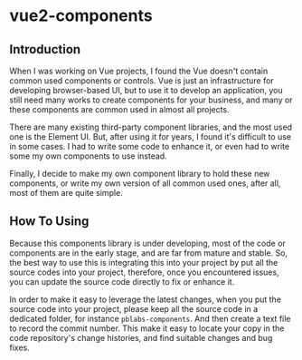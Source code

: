 # vue2-components

## Introduction

When I was working on Vue projects, I found the Vue doesn't contain common used components or controls. Vue is just an infrastructure for developing browser-based UI, but to use it to develop an application, you still need many works to create components for your business, and many or these components are common used in almost all projects.

There are many existing third-party component libraries, and the most used one is the Element UI. But, after using it for years, I found it's difficult to use in some cases. I had to write some code to enhance it, or even had to write some my own components to use instead.

Finally, I decide to make my own component library to hold these new components, or write my own version of all common used ones, after all, most of them are quite simple.

## How To Using

Because this components library is under developing, most of the code or components are in the early stage, and are far from mature and stable. So, the best way to use this is integrating this into your project by put all the source codes into your project, therefore, once you encountered issues, you can update the source code directly to fix or enhance it.

In order to make it easy to leverage the latest changes, when you put the source code into your project, please keep all the source code in a dedicated folder, for instance `pblabs-components`. And then create a text file to record the commit number. This make it easy to locate your copy in the code repository's change histories, and find suitable changes and bug fixes.



